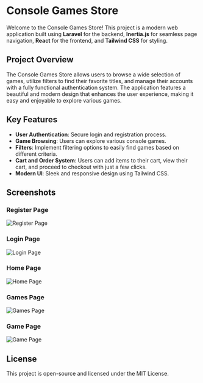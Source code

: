 # Console Games Store

Welcome to the Console Games Store! This project is a modern web application built using **Laravel** for the backend, **Inertia.js** for seamless page navigation, **React** for the frontend, and **Tailwind CSS** for styling. 

## Project Overview

The Console Games Store allows users to browse a wide selection of games, utilize filters to find their favorite titles, and manage their accounts with a fully functional authentication system. The application features a beautiful and modern design that enhances the user experience, making it easy and enjoyable to explore various games.

## Key Features

- **User Authentication**: Secure login and registration process.
- **Game Browsing**: Users can explore various console games.
- **Filters**: Implement filtering options to easily find games based on different criteria.
- **Cart and Order System**: Users can add items to their cart, view their cart, and proceed to checkout with just a few clicks.
- **Modern UI**: Sleek and responsive design using Tailwind CSS.

## Screenshots

### Register Page
![Register Page](screenshots/RegisterPage.jpeg)

### Login Page
![Login Page](screenshots/LoginPage.jpeg)

### Home Page
![Home Page](screenshots/HomePage.jpeg)

### Games Page
![Games Page](screenshots/GamesPage.jpeg)

### Game Page
![Game Page](screenshots/GamePage.jpeg)


## License

This project is open-source and licensed under the MIT License.
